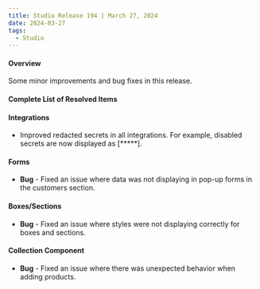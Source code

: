 ```yaml
---
title: Studio Release 194 | March 27, 2024
date: 2024-03-27
tags:
  - Studio
---
```


#### Overview

Some minor improvements and bug fixes in this release.

#### Complete List of Resolved Items

#### Integrations

* Improved redacted secrets in all integrations. For example, disabled secrets are now displayed as [*****]. 

#### Forms 

* **Bug** - Fixed an issue where data was not displaying in pop-up forms in the customers section.

#### Boxes/Sections

* **Bug** - Fixed an issue where styles were not displaying correctly for boxes and sections.

#### Collection Component

* **Bug** - Fixed an issue where there was unexpected behavior when adding products.

